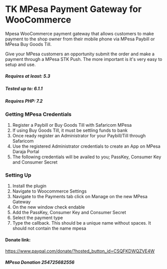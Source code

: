 # TK MPesa Payment Gateway for WooCommerce

Mpesa WooCommerce payment gateway that allows customers to make payment to the shop owner from their mobile phone via MPesa Paybill or MPesa Buy Goods Till.

Give your MPesa customers an opportunity submit the order and make a payment through a MPesa STK Push. The more important is it's very easy to setup and use.

##### Requires at least: 5.3
##### Tested up to: 6.1.1
##### Requires PHP: 7.2

### Getting MPesa Credentials
1. Register a Paybill or Buy Goods Till with Safaricom MPesa
2. If using Buy Goods Till, it must be settling funds to bank
3. Once ready register an Administrator for your Paybill/Till through Safaricom
4. Use the registered Administrator credentials to create an App on MPesa Daraja Portal
5. The following credentials will be availed to you; PassKey, Consumer Key and Consumer Secret 

### Setting Up
1. Install the plugin
2. Navigate to Woocommerce Settings
3. Navigate to the Payments tab click on Manage on the new MPesa Gateway
4. On the new window check endable
5. Add the PassKey, Consumer Key and Consumer Secret 
6. Select the payment type
7. Type the callback. This should be a unique name without spaces. It should not contain the name mpesa


#### Donate link: 
https://www.paypal.com/donate/?hosted_button_id=CSQFKDWQZVE4W

##### MPesa Donation 254725682556
